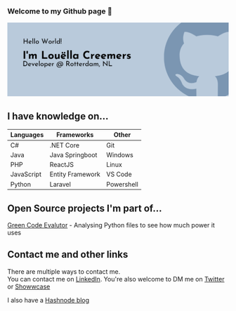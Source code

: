### Welcome to my Github page 👋

<img src="https://raw.githubusercontent.com/LouellaCreemers/LouellaCreemers/main/banner-github-louellacreemers-dark.png" alt="Banner stating Hello World! I'm Louella Creemers, Developer at Rotterdam, The Netherlands">

## I have knowledge on...
Languages | Frameworks | Other
------------ | ------------- | -------------
C# | .NET Core | Git
Java | Java Springboot | Windows
PHP | ReactJS | Linux
JavaScript | Entity Framework | VS Code
Python | Laravel | Powershell

## Open Source projects I'm part of...
[Green Code Evalutor](https://github.com/green-code-evaluator/green-code-evaluator) - Analysing Python files to see how much power it uses

## Contact me and other links
There are multiple ways to contact me.<br>
You can contact me on [LinkedIn](https://linkedin.com/in/loudev).
You're also welcome to DM me on [Twitter](https://twitter.com/lovelacecoding) or [Showwcase](https://showwcase.com/lovelacecoding)

I also have a [Hashnode blog](https://hashnode.com/@lovelacecoding) 


<!--
**LouellaCreemers/LouellaCreemers** is a ✨ _special_ ✨ repository because its `README.md` (this file) appears on your GitHub profile.

Here are some ideas to get you started:

- 🔭 I’m currently working on ...
- 🌱 I’m currently learning ...
- 👯 I’m looking to collaborate on ...
- 🤔 I’m looking for help with ...
- 💬 Ask me about ...
- 📫 How to reach me: ...
- 😄 Pronouns: ...
- ⚡ Fun fact: ...
-->
